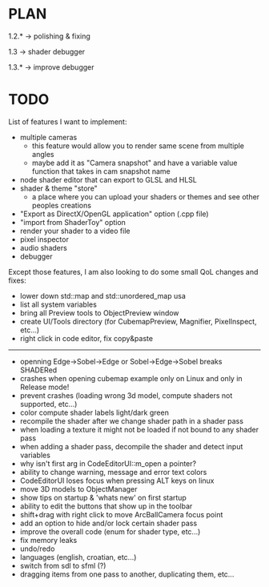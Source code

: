 # PLAN
 1.2.*  -> polishing & fixing

 1.3    -> shader debugger

 1.3.*  -> improve debugger
 
# TODO
List of features I want to implement:
 - multiple cameras
   - this feature would allow you to render same scene from multiple angles
   - maybe add it as "Camera snapshot" and have a variable value function that takes in cam snapshot name
 - node shader editor that can export to GLSL and HLSL
 - shader & theme "store"
   - a place where you can upload your shaders or themes and see other peoples creations
 - "Export as DirectX/OpenGL application" option (.cpp file)
 - "import from ShaderToy" option
 - render your shader to a video file
 - pixel inspector
 - audio shaders
 - debugger

Except those features, I am also looking to do some small QoL changes and fixes:
 - lower down std::map and std::unordered_map usa
 - list all system variables
 - bring all Preview tools to ObjectPreview window
 - create UI/Tools directory (for CubemapPreview, Magnifier, PixelInspect, etc...)
 - right click in code editor, fix copy&paste
---
 - openning Edge->Sobel->Edge or Sobel->Edge->Sobel breaks SHADERed
 - crashes when opening cubemap example only on Linux and only in Release mode!
 - prevent crashes (loading wrong 3d model, compute shaders not supported, etc...)
 - color compute shader labels light/dark green
 - recompile the shader after we change shader path in a shader pass
 - when loading a texture it might not be loaded if not bound to any shader pass
 - when adding a shader pass, decompile the shader and detect input variables
 - why isn't first arg in CodeEditorUI::m_open a pointer?
 - ability to change warning, message and error text colors
 - CodeEditorUI loses focus when pressing ALT keys on linux
 - move 3D models to ObjectManager
 - show tips on startup & 'whats new' on first startup
 - ability to edit the buttons that show up in the toolbar
 - shift+drag with right click to move ArcBallCamera focus point
 - add an option to hide and/or lock certain shader pass
 - improve the overall code (enum for shader type, etc...)
 - fix memory leaks
 - undo/redo
 - languages (english, croatian, etc...)
 - switch from sdl to sfml (?)
 - dragging items from one pass to another, duplicating them, etc...